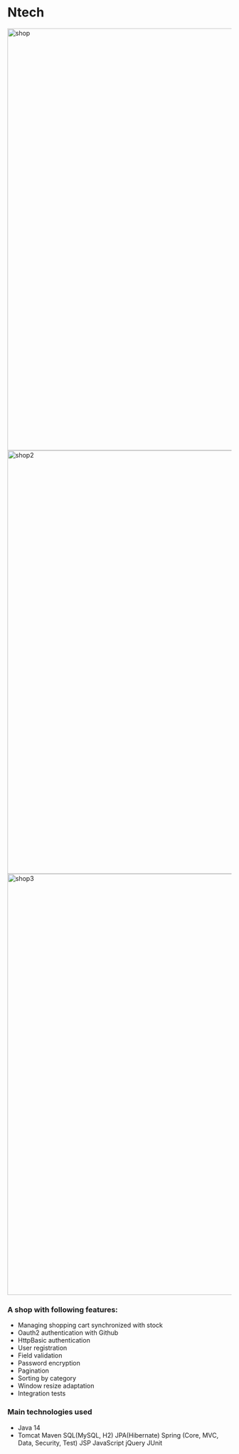 # Ntech

<img width="946" alt="shop" src="https://user-images.githubusercontent.com/61627180/98469171-12b9d100-21ef-11eb-835b-3cd65567aa55.PNG">
<img width="949" alt="shop2" src="https://user-images.githubusercontent.com/61627180/98469185-26653780-21ef-11eb-843b-d987e3a59788.PNG">
<img width="944" alt="shop3" src="https://user-images.githubusercontent.com/61627180/98469209-44cb3300-21ef-11eb-8141-a65332ac341d.PNG">

### A shop with following features:

   - Managing shopping cart synchronized with stock 
   - Oauth2 authentication with Github
   - HttpBasic authentication
   - User registration
   - Field validation
   - Password encryption
   - Pagination
   - Sorting by category
   - Window resize adaptation
   - Integration tests
   
 ### Main technologies used

   - Java 14
   - Tomcat
    Maven
    SQL(MySQL, H2)
    JPA(Hibernate)
    Spring (Core, MVC, Data, Security, Test)
    JSP
    JavaScript
    jQuery
    JUnit

